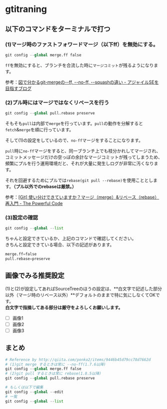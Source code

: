 # gtitraning

## 以下のコマンドをターミナルで打つ

### (1)マージ時のファストフォワードマージ（以下ff）を無効にする。

```python
git config --global merge.ff false
```

`ff`を無効にすると、ブランチを合流した時に`マージコミット`が残るようになります。

参考：[図で分かるgit-mergeの--ff, --no-ff, --squashの違い - アジャイルSEを目指すブログ](http://d.hatena.ne.jp/sinsoku/20111025/1319497900)

### (2)プル時にはマージではなくリベースを行う

```python
git config --global pull.rebase preserve
```

そもそも`pull`は内部で`merge`を行っています。`pull`の動作を分解すると`fetch`&`merge`を順に行っています。

そして(1)の設定をしているので、`no-ff`マージをすることになります。

`pull`時に`no-ff`マージをすると、同一ブランチ上でも枝分かれしてマージされ、コミットメッセージだけの空っぽの余計なマージコミットが残ってしまうため、頻繁にプルを行う運用環境だと、それが大量に発生しログが非常に汚くなります。

それを回避するためにプルでは`rebase(git pull --rebase)`を使用こととします。**（プル以外でのrebaseは厳禁。）**

参考：[[Git] 使い分けできていますか？マージ（merge）&リベース（rebase）再入門 - The Powerful Code](http://powerful-code.com/blog/2012/11/merge-or-rebase/)

### (3)設定の確認

```python
git config --global --list
```

ちゃんと設定できているか、上記のコマンドで確認してください。  
きちんと設定できている場合、以下の記述があります。

```python
merge.ff=false
pull.rebase=preserve
```

## 画像でみる推奨設定

(1)と(2)が設定してあればSourceTreeのほうの設定は、**白文字で記述した部分以外（マージ時のリベース以外）**デフォルトのままで特に気にしなくてOKです。  
**白文字で指摘してある部分は厳守をよろしくお願いします。**

- [ ] 画像1
- [ ] 画像2
- [ ] 画像3

## まとめ

```python
# Reference by http://qiita.com/ponko2/items/9446b45d79cc78d7662d
# (1)git merge するときは常に --no-ff(1.7.6以降)
git config --global merge.ff false
# (2)git pull するときは常に rebase(1.8.5以降)
git config --global pull.rebase preserve

# もしくは以下で編集
git config --global --edit
# 一覧
git config --global --list
```
